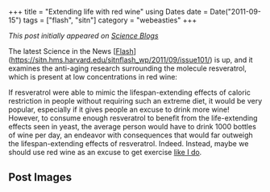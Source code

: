 +++
title = "Extending life with red wine"
using Dates
date = Date("2011-09-15")
tags = ["flash", "sitn"]
category = "webeasties"
+++

_This post initially appeared on [Science Blogs](http://scienceblogs.com/webeasties)_

The latest Science in the News [[Flash](/tag/flash)](https://sitn.hms.harvard.edu/sitnflash_wp/2011/09/issue101/) is up, and it examines the anti-aging research surrounding the molecule resveratrol, which is present at low concentrations in red wine:

If resveratrol were able to mimic the lifespan-extending effects of caloric restriction in people without requiring such an extreme diet, it would be very popular, especially if it gives people an excuse to drink more wine!  However, to consume enough resveratrol to benefit from the life-extending effects seen in yeast, the average person would have to drink 1000 bottles of wine per day, an endeavor with consequences that would far outweigh the lifespan-extending effects of resveratrol. 
Indeed. Instead, maybe we should use red wine as an excuse to get exercise [like I do](http://scienceblogs.com/webeasties/2011/07/detour_to_the_top_of_a_mountai.php).

      
  

 ## Post Images


